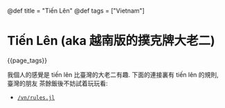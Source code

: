 @def title = "Tiến Lên"
@def tags = ["Vietnam"]


# Tiến Lên (aka 越南版的撲克牌大老二)

{{page_tags}}

我個人的感覺是 tiến lên 比臺灣的大老二有趣. 下面的連接裏有 tiến lên 的規則, 臺灣的朋友
茶餘飯後不妨試着玩玩看:
- [`/vn/rules.jl`](/vn/rules.jl)
